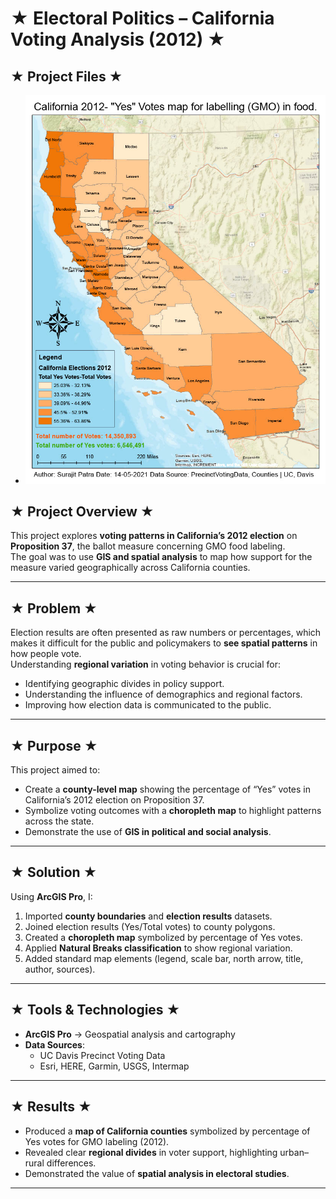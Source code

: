 # ★ Electoral Politics – California Voting Analysis (2012) ★

## ★ Project Files ★
-  ![map](images/electoral_politics.jpg)

## ★ Project Overview ★
This project explores **voting patterns in California’s 2012 election** on **Proposition 37**, the ballot measure concerning GMO food labeling.  
The goal was to use **GIS and spatial analysis** to map how support for the measure varied geographically across California counties.

---

## ★ Problem ★
Election results are often presented as raw numbers or percentages, which makes it difficult for the public and policymakers to **see spatial patterns** in how people vote.  
Understanding **regional variation** in voting behavior is crucial for:
- Identifying geographic divides in policy support.  
- Understanding the influence of demographics and regional factors.  
- Improving how election data is communicated to the public.  

---

## ★ Purpose ★
This project aimed to:
- Create a **county-level map** showing the percentage of “Yes” votes in California’s 2012 election on Proposition 37.  
- Symbolize voting outcomes with a **choropleth map** to highlight patterns across the state.  
- Demonstrate the use of **GIS in political and social analysis**.  

---

## ★ Solution ★
Using **ArcGIS Pro**, I:  
1. Imported **county boundaries** and **election results** datasets.  
2. Joined election results (Yes/Total votes) to county polygons.  
3. Created a **choropleth map** symbolized by percentage of Yes votes.  
4. Applied **Natural Breaks classification** to show regional variation.  
5. Added standard map elements (legend, scale bar, north arrow, title, author, sources).  

---

## ★ Tools & Technologies ★
- **ArcGIS Pro** → Geospatial analysis and cartography  
- **Data Sources**:  
  - UC Davis Precinct Voting Data  
  - Esri, HERE, Garmin, USGS, Intermap  

---

## ★ Results ★
- Produced a **map of California counties** symbolized by percentage of Yes votes for GMO labeling (2012).  
- Revealed clear **regional divides** in voter support, highlighting urban–rural differences.  
- Demonstrated the value of **spatial analysis in electoral studies**.  

---


